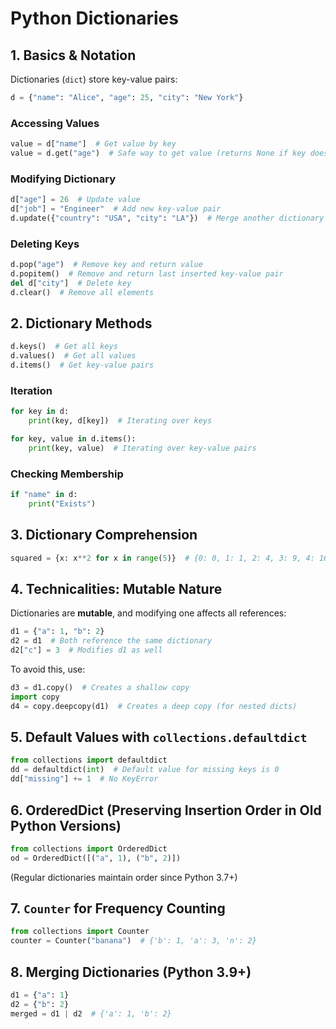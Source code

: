 # Python Dictionaries

## 1. Basics & Notation

Dictionaries (`dict`) store key-value pairs:

```python
d = {"name": "Alice", "age": 25, "city": "New York"}
```

### Accessing Values

```python
value = d["name"]  # Get value by key
value = d.get("age")  # Safe way to get value (returns None if key doesn't exist)
```

### Modifying Dictionary

```python
d["age"] = 26  # Update value
d["job"] = "Engineer"  # Add new key-value pair
d.update({"country": "USA", "city": "LA"})  # Merge another dictionary
```

### Deleting Keys

```python
d.pop("age")  # Remove key and return value
d.popitem()  # Remove and return last inserted key-value pair
del d["city"]  # Delete key
d.clear()  # Remove all elements
```

## 2. Dictionary Methods

```python
d.keys()  # Get all keys
d.values()  # Get all values
d.items()  # Get key-value pairs
```

### Iteration

```python
for key in d:
    print(key, d[key])  # Iterating over keys

for key, value in d.items():
    print(key, value)  # Iterating over key-value pairs
```

### Checking Membership

```python
if "name" in d:
    print("Exists")
```

## 3. Dictionary Comprehension

```python
squared = {x: x**2 for x in range(5)}  # {0: 0, 1: 1, 2: 4, 3: 9, 4: 16}
```

## 4. Technicalities: Mutable Nature

Dictionaries are **mutable**, and modifying one affects all references:

```python
d1 = {"a": 1, "b": 2}
d2 = d1  # Both reference the same dictionary
d2["c"] = 3  # Modifies d1 as well
```

To avoid this, use:

```python
d3 = d1.copy()  # Creates a shallow copy
import copy
d4 = copy.deepcopy(d1)  # Creates a deep copy (for nested dicts)
```

## 5. Default Values with `collections.defaultdict`

```python
from collections import defaultdict
dd = defaultdict(int)  # Default value for missing keys is 0
dd["missing"] += 1  # No KeyError
```

## 6. OrderedDict (Preserving Insertion Order in Old Python Versions)

```python
from collections import OrderedDict
od = OrderedDict([("a", 1), ("b", 2)])
```

(Regular dictionaries maintain order since Python 3.7+)

## 7. `Counter` for Frequency Counting

```python
from collections import Counter
counter = Counter("banana")  # {'b': 1, 'a': 3, 'n': 2}
```

## 8. Merging Dictionaries (Python 3.9+)

```python
d1 = {"a": 1}
d2 = {"b": 2}
merged = d1 | d2  # {'a': 1, 'b': 2}
